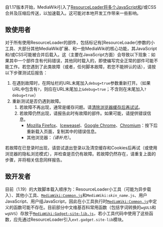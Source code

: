 自1.17版本开始，MediaWiki引入了[ResourceLoader将多个JavaScript和](https://zh.wikipedia.org/wiki/mw:ResourceLoader "wikilink")/或CSS合并及压缩后传送，以加速载入。这可能对本地开发工作带来一些影响。

## 致使用者

对于所有使用ResourceLoader的部件，包括标记有\[ResourceLoader\]参数的小工具、大部分其他MediaWiki扩展、和一些MediaWiki的核心功能，其JavaScript和/或CSS可能被合并后载入。这（主要在JavaScript方面）会导致以下现象：如果其中一个部件含有代码错误，其他同时载入的，即使编写完全正常的部件可能不能工作。若您遇到了此类故障（或者，任何脚本故障，若您不能辨认的话），请按以下步骤测试后报告：

1.  在遇到故障时，在网址栏的URL末尾加入`debug=true`参数重新打开。（如果URL中包含有`?`，则应在URL末尾加上`&debug=true`；不含则在末尾加入`?debug=true`）
2.  重新测试是否仍遇到故障。
    1.  若故障不再出现，通常是缓存问题。请[清除浏览器缓存后再试试](https://zh.wikipedia.org/wiki/Help:绕过浏览器缓存 "wikilink")。
    2.  若故障仍然出现，请报告此时有故障的部件。如果可能，请提供错误信息。
          - [Mozilla Firefox](https://zh.wikipedia.org/wiki/Mozilla_Firefox "wikilink")、[Iceweasel](../Page/Iceweasel.md "wikilink")、[Google Chrome](../Page/Google_Chrome.md "wikilink")、[Chromium](../Page/Chromium.md "wikilink")：按下后重新载入页面，复制其中的错误信息。
          - 其他浏览器：*（请补充）*。

若故障在已登录时出现，请尝试退出登录以及清空缓存和Cookies后再试（或使用浏览器的隐私浏览模式），并检查是否仍有故障。若故障仍然存在，请重复上面的步骤，并将相关信息同样报告。

## 致开发者

目前（1.19）的大致脚本载入顺序为：ResourceLoader小工具（可能为异步载入）、其他小工具、[`MediaWiki:Common.js`](https://zh.wikipedia.org/wiki/MediaWiki:Common.js "wikilink")和`MediaWiki:`*`skin_name`*`.js`、用户JavaScript、用户组JavaScript，因此在小工具执行时[`MediaWiki:Common.js`](https://zh.wikipedia.org/wiki/MediaWiki:Common.js "wikilink")中定义的函数可能不存在。目前部分中文维基百科常用函数（包括字词转换的`wgULS`和`wgUVS`）存放于[`MediaWiki:Gadget-site-lib.js`](https://zh.wikipedia.org/wiki/MediaWiki:Gadget-site-lib.js "wikilink")，若小工具代码中使用了这些函数，应先通过ResourceLoader引入`ext.gadget.site-lib`模块。